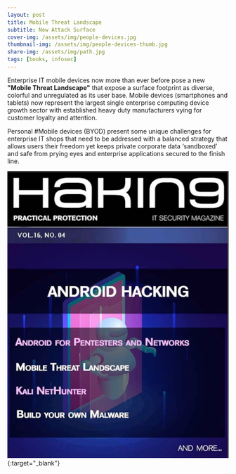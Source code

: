 ```yaml
---
layout: post
title: Mobile Threat Landscape
subtitle: New Attack Surface
cover-img: /assets/img/people-devices.jpg
thumbnail-img: /assets/img/people-devices-thumb.jpg
share-img: /assets/img/path.jpg
tags: [books, infosec]
---
```


Enterprise IT mobile devices now more than ever before pose a new **"Mobile Threat Landscape"** that expose a surface footprint as diverse, colorful and unregulated as its user base. Mobile devices (smartphones and tablets) now represent the largest single enterprise computing device growth sector with established heavy duty manufacturers vying for customer loyalty and attention.

Personal #Mobile devices (BYOD) present some unique challenges for enterprise IT shops that need to be addressed with a balanced strategy that allows users their freedom yet keeps private corporate data ‘sandboxed’ and safe from prying eyes and enterprise applications secured to the finish line.


[![Mobile Threat Landscape](/assets/img/H9-Mobile-Threat-landscape-cover.png)](/assets/pdfs/H9-Mobile-Threat-landscape.pdf){:target="_blank"}

